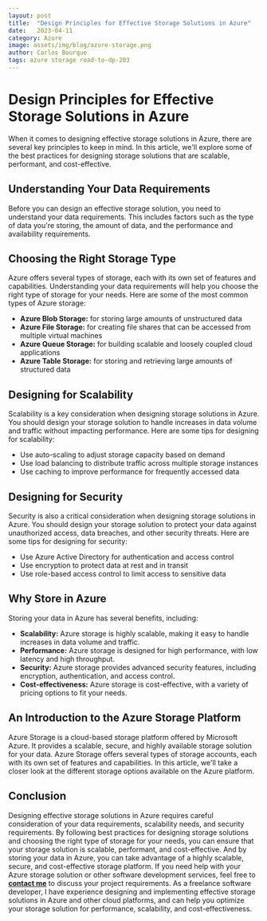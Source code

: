 ```yaml
---
layout: post
title:  "Design Principles for Effective Storage Solutions in Azure"
date:   2023-04-11
category: Azure
image: assets/img/blog/azure-storage.png
author: Carlos Bourque
tags: azure storage road-to-dp-203
---
```


# Design Principles for Effective Storage Solutions in Azure

When it comes to designing effective storage solutions in Azure, there are several key principles to keep in mind. In this article, we'll explore some of the best practices for designing storage solutions that are scalable, performant, and cost-effective.

## Understanding Your Data Requirements

Before you can design an effective storage solution, you need to understand your data requirements. This includes factors such as the type of data you're storing, the amount of data, and the performance and availability requirements.

## Choosing the Right Storage Type

Azure offers several types of storage, each with its own set of features and capabilities. Understanding your data requirements will help you choose the right type of storage for your needs. Here are some of the most common types of Azure storage:

- **Azure Blob Storage:** for storing large amounts of unstructured data
- **Azure File Storage:** for creating file shares that can be accessed from multiple virtual machines
- **Azure Queue Storage:** for building scalable and loosely coupled cloud applications
- **Azure Table Storage:** for storing and retrieving large amounts of structured data

## Designing for Scalability

Scalability is a key consideration when designing storage solutions in Azure. You should design your storage solution to handle increases in data volume and traffic without impacting performance. Here are some tips for designing for scalability:

- Use auto-scaling to adjust storage capacity based on demand
- Use load balancing to distribute traffic across multiple storage instances
- Use caching to improve performance for frequently accessed data

## Designing for Security

Security is also a critical consideration when designing storage solutions in Azure. You should design your storage solution to protect your data against unauthorized access, data breaches, and other security threats. Here are some tips for designing for security:

- Use Azure Active Directory for authentication and access control
- Use encryption to protect data at rest and in transit
- Use role-based access control to limit access to sensitive data

## Why Store in Azure

Storing your data in Azure has several benefits, including:

- **Scalability:** Azure storage is highly scalable, making it easy to handle increases in data volume and traffic.
- **Performance:** Azure storage is designed for high performance, with low latency and high throughput.
- **Security:** Azure storage provides advanced security features, including encryption, authentication, and access control.
- **Cost-effectiveness:** Azure storage is cost-effective, with a variety of pricing options to fit your needs.

## An Introduction to the Azure Storage Platform

Azure Storage is a cloud-based storage platform offered by Microsoft Azure. It provides a scalable, secure, and highly available storage solution for your data. Azure Storage offers several types of storage accounts, each with its own set of features and capabilities. In this article, we'll take a closer look at the different storage options available on the Azure platform.

## Conclusion

Designing effective storage solutions in Azure requires careful consideration of your data requirements, scalability needs, and security requirements. By following best practices for designing storage solutions and choosing the right type of storage for your needs, you can ensure that your storage solution is scalable, performant, and cost-effective. And by storing your data in Azure, you can take advantage of a highly scalable, secure, and cost-effective storage platform. If you need help with your Azure storage solution or other software development services, feel free to **[contact me](https://bourque.es/#contact-section)** to discuss your project requirements. As a freelance software developer, I have experience designing and implementing effective storage solutions in Azure and other cloud platforms, and can help you optimize your storage solution for performance, scalability, and cost-effectiveness.
